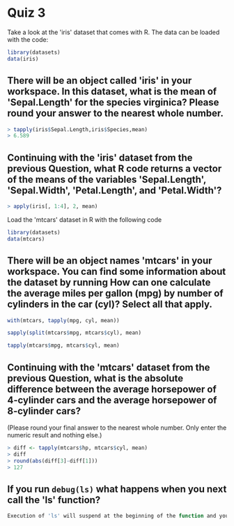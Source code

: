 
Quiz 3
======================

Take a look at the 'iris' dataset that comes with R. The data can be loaded with the code:
```r
library(datasets)
data(iris)
```


There will be an object called 'iris' in your workspace. In this dataset, what is the mean of 'Sepal.Length' for the species virginica? Please round your answer to the nearest whole number.
-------------------

```r 
> tapply(iris$Sepal.Length,iris$Species,mean)
> 6.589
```

Continuing with the 'iris' dataset from the previous Question, what R code returns a vector of the means of the variables 'Sepal.Length', 'Sepal.Width', 'Petal.Length', and 'Petal.Width'?
--------------------
```r
> apply(iris[, 1:4], 2, mean)
```

Load the 'mtcars' dataset in R with the following code
```r
library(datasets)
data(mtcars)
```

There will be an object names 'mtcars' in your workspace. You can find some information about the dataset by running
How can one calculate the average miles per gallon (mpg) by number of cylinders in the car (cyl)? Select all that apply.
------------------
```r
with(mtcars, tapply(mpg, cyl, mean))

sapply(split(mtcars$mpg, mtcars$cyl), mean)

tapply(mtcars$mpg, mtcars$cyl, mean)
```

Continuing with the 'mtcars' dataset from the previous Question, what is the absolute difference between the average horsepower of 4-cylinder cars and the average horsepower of 8-cylinder cars?
-----------------

(Please round your final answer to the nearest whole number. Only enter the numeric result and nothing else.)
```r
> diff <- tapply(mtcars$hp, mtcars$cyl, mean)
> diff
> round(abs(diff[3]-diff[1]))
> 127
```

If you run `debug(ls)` what happens when you next call the 'ls' function?
------------------

```r 
Execution of 'ls' will suspend at the beginning of the function and you will be in the browser.
```

